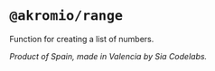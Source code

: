 # `@akromio/range`

Function for creating a list of numbers.

*Product of Spain, made in Valencia by Sia Codelabs.*
